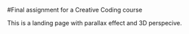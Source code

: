 #Final assignment for a Creative Coding course

This is a landing page with parallax effect and 3D perspecive.
